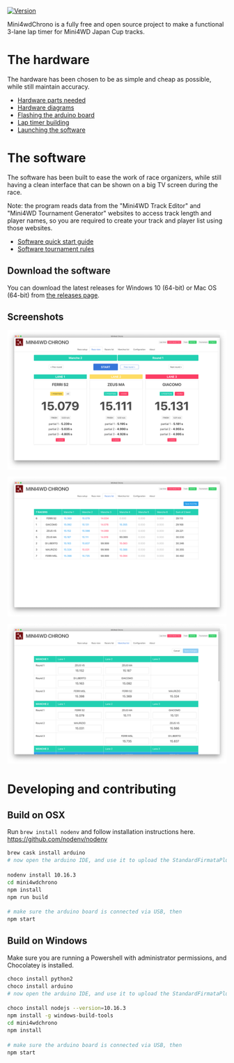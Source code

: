 [![Version](https://img.shields.io/badge/version-0.14.0-blue.svg)](https://github.com/Pimentoso/mini4wdchrono)

Mini4wdChrono is a fully free and open source project to make a functional 3-lane lap timer for Mini4WD Japan Cup tracks.

# The hardware

The hardware has been chosen to be as simple and cheap as possible, while still maintain accuracy.

* [Hardware parts needed](https://github.com/Pimentoso/mini4wdchrono/wiki/Hardware-parts-needed)
* [Hardware diagrams](https://github.com/Pimentoso/mini4wdchrono/wiki/Hardware-diagrams)
* [Flashing the arduino board](https://github.com/Pimentoso/mini4wdchrono/wiki/Flashing-the-arduino-board)
* [Lap timer building](https://github.com/Pimentoso/mini4wdchrono/wiki/Lap-timer-building)
* [Launching the software](https://github.com/Pimentoso/mini4wdchrono/wiki/Launching-the-software)

# The software

The software has been built to ease the work of race organizers, while still having a clean interface that can be shown on a big TV screen during the race.

Note: the program reads data from the "Mini4WD Track Editor" and "Mini4WD Tournament Generator" websites to access track length and player names,
so you are required to create your track and player list using those websites.

* [Software quick start guide](https://github.com/Pimentoso/mini4wdchrono/wiki/Software-quick-start-guide)
* [Software tournament rules](https://github.com/Pimentoso/mini4wdchrono/wiki/Software-tournament-rules)

## Download the software

You can download the latest releases for Windows 10 (64-bit) or Mac OS (64-bit) from [the releases page](https://github.com/Pimentoso/mini4wdchrono/releases).

## Screenshots

![race view](https://raw.githubusercontent.com/Pimentoso/mini4wdchrono/master/images/screen-race.png)

![players view](https://raw.githubusercontent.com/Pimentoso/mini4wdchrono/master/images/screen-players.png)

![manches view](https://raw.githubusercontent.com/Pimentoso/mini4wdchrono/master/images/screen-manches.png)

# Developing and contributing

## Build on OSX
Run ```brew install nodenv``` and follow installation instructions here. https://github.com/nodenv/nodenv

```bash
brew cask install arduino
# now open the arduino IDE, and use it to upload the StandardFirmataPlus firmware on the board

nodenv install 10.16.3
cd mini4wdchrono
npm install
npm run build

# make sure the arduino board is connected via USB, then
npm start
```

## Build on Windows

Make sure you are running a Powershell with administrator permissions, and Chocolatey is installed.

```bash
choco install python2
choco install arduino
# now open the arduino IDE, and use it to upload the StandardFirmataPlus firmware on the board

choco install nodejs --version=10.16.3
npm install -g windows-build-tools
cd mini4wdchrono
npm install

# make sure the arduino board is connected via USB, then
npm start
```
